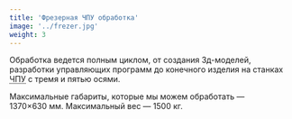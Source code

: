 ```yaml
---
title: 'Фрезерная ЧПУ обработка'
image: '../frezer.jpg'
weight: 3
---
```


Обработка ведется полным циклом, от создания 3д-моделей, разработки управляющих программ до конечного изделия на станках <abbr title="Числовое программное управление">ЧПУ</abbr> с тремя и пятью осями.

Максимальные габариты, которые мы можем обработать — 1370×630 мм. Максимальный вес — 1500 кг.
